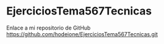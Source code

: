 # EjerciciosTema567Tecnicas
Enlace a mi repositorio de GitHub https://github.com/hodeione/EjerciciosTema567Tecnicas.git
